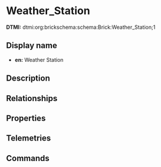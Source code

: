 # Weather_Station
**DTMI:** dtmi:org:brickschema:schema:Brick:Weather_Station;1
## Display name
- **en:** Weather Station
## Description
## Relationships
## Properties
## Telemetries
## Commands
